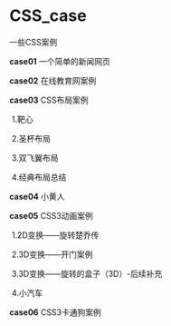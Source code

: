 # CSS_case
一些CSS案例

**case01**     一个简单的新闻网页

**case02**      在线教育网案例

**case03**      CSS布局案例

​			1.靶心

​			2.圣杯布局

​			3.双飞翼布局

​			4.经典布局总结

**case04**        小黄人

**case05**         CSS3动画案例

​			1.2D变换——旋转楚乔传

​			2.3D变换——开门案例

​			3.3D变换——旋转的盒子（3D）-后续补充

​			4.小汽车

**case06**         CSS3卡通狗案例